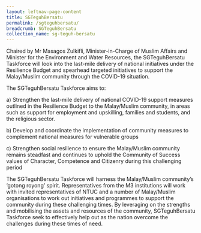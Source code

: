```yaml
---
layout: leftnav-page-content
title: SGTeguhBersatu
permalink: /sgteguhbersatu/
breadcrumb: SGTeguhBersatu
collection_name: sg-teguh-bersatu
---
```


Chaired by Mr Masagos Zulkifli, Minister-in-Charge of Muslim Affairs and Minister for the Environment and Water Resources, the SGTeguhBersatu Taskforce will look into the last-mile delivery of national initiatives under the Resilience Budget and spearhead targeted initiatives to support the Malay/Muslim community through the COVID-19 situation.

 

The SGTeguhBersatu Taskforce aims to:

a)       Strengthen the last-mile delivery of national COVID-19 support measures outlined in the Resilience Budget to the Malay/Muslim community, in areas such as support for employment and upskilling, families and students, and the religious sector.

b)    Develop and coordinate the implementation of community measures to complement national measures for vulnerable groups

c)     Strengthen social resilience to ensure the Malay/Muslim community remains steadfast and continues to uphold the Community of Success values of Character, Competence and Citizenry during this challenging period

The SGTeguhBersatu Taskforce will harness the Malay/Muslim community’s ‘gotong royong’ spirit. Representatives from the M3 institutions will work with invited representatives of NTUC and a number of Malay/Muslim organisations to work out initiatives and programmes to support the community during these challenging times. By leveraging on the strengths and mobilising the assets and resources of the community, SGTeguhBersatu Taskforce seek to effectively help out as the nation overcome the challenges during these times of need.


